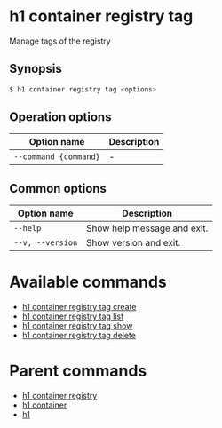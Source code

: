
# h1 container registry tag

Manage tags of the registry

## Synopsis

```bash
$ h1 container registry tag <options>
```

## Operation options

| Option name               | Description |
| ------------------------- | ----------- |
| ```--command {command}``` | -           |

## Common options

| Option name          | Description                 |
| -------------------- | --------------------------- |
| ```--help```         | Show help message and exit. |
| ```--v, --version``` | Show version and exit.      |

# Available commands

* [h1 container registry tag create](./create/README.md)
* [h1 container registry tag list](./list/README.md)
* [h1 container registry tag show](./show/README.md)
* [h1 container registry tag delete](./delete/README.md)

# Parent commands

* [h1 container registry](./../README.md)
* [h1 container](./../../README.md)
* [h1](./../../../README.md)
